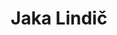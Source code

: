 ---
SICRIS: 15295
draft: false
fixName: jaka_lindič
location: null
mailInfo: jaka.lindic@ef.uni-lj.si
officeHours: null
profName: Assist. Prof. Jaka Lindič, PhD
profTitle: Collaborator
telephoneInfo: null
title: Jaka Lindič
---